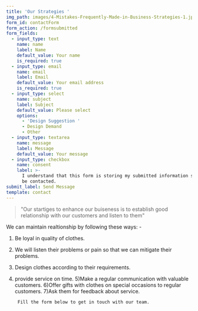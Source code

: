 ```yaml
---
title: 'Our Strategies '
img_path: images/4-Mistakes-Frequently-Made-in-Business-Strategies-1.jpg
form_id: contactForm
form_action: /formsubmitted
form_fields:
  - input_type: text
    name: name
    label: Name
    default_value: Your name
    is_required: true
  - input_type: email
    name: email
    label: Email
    default_value: Your email address
    is_required: true
  - input_type: select
    name: subject
    label: Subject
    default_value: Please select
    options:
      - 'Design Suggestion '
      - Design Demand
      - Other
  - input_type: textarea
    name: message
    label: Message
    default_value: Your message
  - input_type: checkbox
    name: consent
    label: >-
      I understand that this form is storing my submitted information so I can
      be contacted.
submit_label: Send Message
template: contact
---
```

> "Our startiges to enhance our buiseness is to establish good relationship with our customers and listen to them" 
 
We can maintain realtionship by following these ways: -

1) Be loyal in quality of clothes.

2) We will listen their problems or pain so that we can mitigate their problems.
3) Design clothes according to their requirements.
4) provide service on time.
5)Make a regular communication with valuable customers.
6)Offer gifts with clothes on special occasions to regular customers.
7)Ask them for feedback about service.


        Fill the form below to get in touch with our team.
